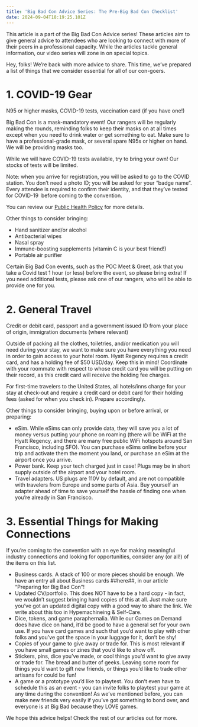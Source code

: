 ```yaml
---
title: 'Big Bad Con Advice Series: The Pre-Big Bad Con Checklist'
date: 2024-09-04T18:19:25.101Z
---
```


This article is a part of the Big Bad Con Advice series! These articles aim to give general advice to attendees who are looking to connect with more of their peers in a professional capacity. While the articles tackle general information, our video series will zone in on special topics.

Hey, folks! We’re back with more advice to share. This time, we’ve prepared a list of things that we consider essential for all of our con-goers.

# 1. COVID-19 Gear

N95 or higher masks, COVID-19 tests, vaccination card (if you have one!)

Big Bad Con is a mask-mandatory event! Our rangers will be regularly making the rounds, reminding folks to keep their masks on at all times except when you need to drink water or get something to eat. Make sure to have a professional-grade mask, or several spare N95s or higher on hand. We will be providing masks too.

While we will have COVID-19 tests available, try to bring your own! Our stocks of tests will be limited.

Note: when you arrive for registration, you will be asked to go to the COVID station. You don’t need a photo ID; you will be asked for your “badge name”. Every attendee is required to confirm their identity, and that they’ve tested for COVID-19  before coming to the convention.

You can review our [Public Health Policy](https://www.bigbadcon.com/public-health-policy/) for more details.

Other things to consider bringing:

* Hand sanitizer and/or alcohol
* Antibacterial wipes
* Nasal spray
* Immune-boosting supplements (vitamin C is your best friend!)
* Portable air purifier

Certain Big Bad Con events, such as the POC Meet & Greet, ask that you take a Covid test 1 hour (or less) before the event, so please bring extra! If you need additional tests, please ask one of our rangers, who will be able to provide one for you. 

# 2. General Travel

Credit or debit card, passport and a government issued ID from your place of origin, immigration documents (where relevant)

Outside of packing all the clothes, toiletries, and/or medication you will need during your stay, we want to make sure you have everything you need in order to gain access to your hotel room. Hyatt Regency requires a credit card, and has a holding fee of $50 USD/day. Keep this in mind! Coordinate with your roommate with respect to whose credit card you will be putting on their record, as this credit card will receive the holding fee charges.

For first-time travelers to the United States, all hotels/inns charge for your stay at check-out and require a credit card or debit card for their holding fees (asked for when you check in). Prepare accordingly.

Other things to consider bringing, buying upon or before arrival, or preparing:

* eSim. While eSims can only provide data, they will save you a lot of money versus putting your phone on roaming (there will be WiFi at the Hyatt Regency, and there are many free public WiFi hotspots around San Francisco, including SFO). You can purchase eSims online before your trip and activate them the moment you land, or purchase an eSim at the airport once you arrive.
* Power bank. Keep your tech charged just in case! Plugs may be in short supply outside of the airport and your hotel room.
* Travel adapters. US plugs are 110V by default, and are not compatible with travelers from Europe and some parts of Asia. Buy yourself an adapter ahead of time to save yourself the hassle of finding one when you’re already in San Francisco.

# 3. Essential Things for Making Connections

If you’re coming to the convention with an eye for making meaningful industry connections and looking for opportunities, consider any (or all!) of the items on this list.

* Business cards. A stack of 100 or more pieces should be enough. We have an entry all about Business cards ##here##, in our article “Preparing for Big Bad Con”! 
* Updated CV/portfolio. This does NOT have to be a hard copy - in fact, we wouldn’t suggest bringing hard copies of this at all. Just make sure you’ve got an updated digital copy with a good way to share the link. We write about this too in Hypemachineing & Self-Care.
* Dice, tokens, and game paraphernalia. While our Games on Demand does have dice on hand, it’d be good to have a general set for your own use. If you have card games and such that you’d want to play with other folks and you’ve got the space in your luggage for it, don’t be shy!
* Copies of your game to give away or trade for. This is most relevant if you have small games or zines that you’d like to show off. 
* Stickers, pins, dice you’ve made, or cool things you’d want to give away or trade for. The bread and butter of geeks. Leaving some room for things you’d want to gift new friends, or things you’d like to trade other artisans for could be fun!
* A game or a prototype you’d like to playtest. You don’t even have to schedule this as an event - you can invite folks to playtest your game at any time during the convention! As we’ve mentioned before, you can make new friends very easily if you’ve got something to bond over, and everyone is at Big Bad because they LOVE games.

We hope this advice helps! Check the rest of our articles out for more.
